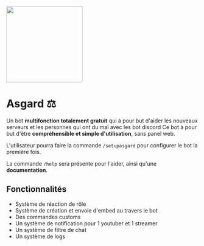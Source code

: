 <img src="https://i.ibb.co/mHdzBj5/GCd0-XNB-Imgur.png"  width="200" height="200">

# Asgard ⚖

Un bot **multifonction totalement gratuit** qui à pour but d'aider les nouveaux serveurs et les personnes qui ont du mal avec les bot discord
Ce bot à pour but d'être **compréhensible et simple d'utilisation**, sans panel web.

L'utilisateur pourra faire la commande `/setupasgard` pour configurer le bot la première fois.

La commande `/help` sera présente pour l'aider, ainsi qu'une **documentation**.

## Fonctionnalités
- Système de réaction de rôle
- Système de création et envoie d'embed au travers le bot
- Des commandes customs
- Un système de notification pour 1 youtuber et 1 streamer
- Un système de filtre de chat
- Un système de logs

